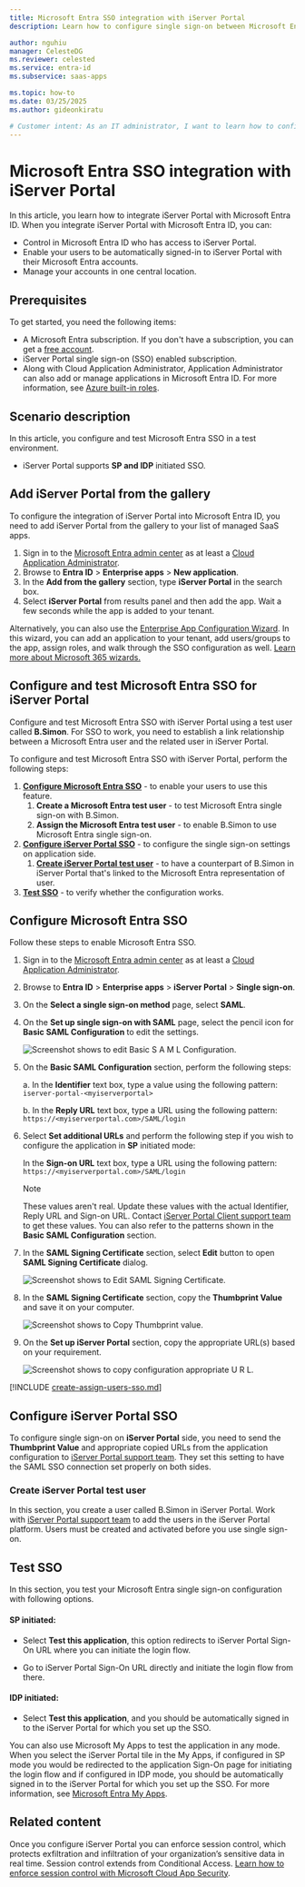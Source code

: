 ```yaml
---
title: Microsoft Entra SSO integration with iServer Portal
description: Learn how to configure single sign-on between Microsoft Entra ID and iServer Portal.

author: nguhiu
manager: CelesteDG
ms.reviewer: celested
ms.service: entra-id
ms.subservice: saas-apps

ms.topic: how-to
ms.date: 03/25/2025
ms.author: gideonkiratu

# Customer intent: As an IT administrator, I want to learn how to configure single sign-on between Microsoft Entra ID and iServer Portal so that I can control who has access to iServer Portal, enable automatic sign-in with Microsoft Entra accounts, and manage my accounts in one central location.
---
```


# Microsoft Entra SSO integration with iServer Portal

In this article,  you learn how to integrate iServer Portal with Microsoft Entra ID. When you integrate iServer Portal with Microsoft Entra ID, you can:

* Control in Microsoft Entra ID who has access to iServer Portal.
* Enable your users to be automatically signed-in to iServer Portal with their Microsoft Entra accounts.
* Manage your accounts in one central location.

## Prerequisites

To get started, you need the following items:

* A Microsoft Entra subscription. If you don't have a subscription, you can get a [free account](https://azure.microsoft.com/free/).
* iServer Portal single sign-on (SSO) enabled subscription.
* Along with Cloud Application Administrator, Application Administrator can also add or manage applications in Microsoft Entra ID.
For more information, see [Azure built-in roles](~/identity/role-based-access-control/permissions-reference.md).

## Scenario description

In this article,  you configure and test Microsoft Entra SSO in a test environment.

* iServer Portal supports **SP and IDP** initiated SSO.

## Add iServer Portal from the gallery

To configure the integration of iServer Portal into Microsoft Entra ID, you need to add iServer Portal from the gallery to your list of managed SaaS apps.

1. Sign in to the [Microsoft Entra admin center](https://entra.microsoft.com) as at least a [Cloud Application Administrator](~/identity/role-based-access-control/permissions-reference.md#cloud-application-administrator).
1. Browse to **Entra ID** > **Enterprise apps** > **New application**.
1. In the **Add from the gallery** section, type **iServer Portal** in the search box.
1. Select **iServer Portal** from results panel and then add the app. Wait a few seconds while the app is added to your tenant.

 Alternatively, you can also use the [Enterprise App Configuration Wizard](https://portal.office.com/AdminPortal/home?Q=Docs#/azureadappintegration). In this wizard, you can add an application to your tenant, add users/groups to the app, assign roles, and walk through the SSO configuration as well. [Learn more about Microsoft 365 wizards.](/microsoft-365/admin/misc/azure-ad-setup-guides)

<a name='configure-and-test-azure-ad-sso-for-iserver-portal'></a>

## Configure and test Microsoft Entra SSO for iServer Portal

Configure and test Microsoft Entra SSO with iServer Portal using a test user called **B.Simon**. For SSO to work, you need to establish a link relationship between a Microsoft Entra user and the related user in iServer Portal.

To configure and test Microsoft Entra SSO with iServer Portal, perform the following steps:

1. **[Configure Microsoft Entra SSO](#configure-azure-ad-sso)** - to enable your users to use this feature.
    1. **Create a Microsoft Entra test user** - to test Microsoft Entra single sign-on with B.Simon.
    1. **Assign the Microsoft Entra test user** - to enable B.Simon to use Microsoft Entra single sign-on.
1. **[Configure iServer Portal SSO](#configure-iserver-portal-sso)** - to configure the single sign-on settings on application side.
    1. **[Create iServer Portal test user](#create-iserver-portal-test-user)** - to have a counterpart of B.Simon in iServer Portal that's linked to the Microsoft Entra representation of user.
1. **[Test SSO](#test-sso)** - to verify whether the configuration works.

<a name='configure-azure-ad-sso'></a>

## Configure Microsoft Entra SSO

Follow these steps to enable Microsoft Entra SSO.

1. Sign in to the [Microsoft Entra admin center](https://entra.microsoft.com) as at least a [Cloud Application Administrator](~/identity/role-based-access-control/permissions-reference.md#cloud-application-administrator).
1. Browse to **Entra ID** > **Enterprise apps** > **iServer Portal** > **Single sign-on**.
1. On the **Select a single sign-on method** page, select **SAML**.
1. On the **Set up single sign-on with SAML** page, select the pencil icon for **Basic SAML Configuration** to edit the settings.

   ![Screenshot shows to edit Basic S A M L Configuration.](common/edit-urls.png "Basic Configuration")

1. On the **Basic SAML Configuration** section, perform the following steps:

    a. In the **Identifier** text box, type a value using the following pattern:
    `iserver-portal-<myiserverportal>`

    b. In the **Reply URL** text box, type a URL using the following pattern:
    `https://<myiserverportal.com>/SAML/login`

1. Select **Set additional URLs** and perform the following step if you wish to configure the application in **SP** initiated mode:

    In the **Sign-on URL** text box, type a URL using the following pattern:
    `https://<myiserverportal.com>/SAML/login`

	> [!NOTE]
	> These values aren't real. Update these values with the actual Identifier, Reply URL and Sign-on URL. Contact [iServer Portal Client support team](mailto:support@orbussoftware.com) to get these values. You can also refer to the patterns shown in the **Basic SAML Configuration** section.

1. In the **SAML Signing Certificate** section, select **Edit** button to open **SAML Signing Certificate** dialog.

	![Screenshot shows to Edit SAML Signing Certificate.](common/edit-certificate.png "Certificate")

1. In the **SAML Signing Certificate** section, copy the **Thumbprint Value** and save it on your computer.

    ![Screenshot shows to Copy Thumbprint value.](common/copy-thumbprint.png "Values")

1. On the **Set up iServer Portal** section, copy the appropriate URL(s) based on your requirement.

	![Screenshot shows to copy configuration appropriate U R L.](common/copy-configuration-urls.png "Metadata") 

<a name='create-an-azure-ad-test-user'></a>

[!INCLUDE [create-assign-users-sso.md](~/identity/saas-apps/includes/create-assign-users-sso.md)]

## Configure iServer Portal SSO

To configure single sign-on on **iServer Portal** side, you need to send the **Thumbprint Value** and appropriate copied URLs from the application configuration to [iServer Portal support team](mailto:support@orbussoftware.com). They set this setting to have the SAML SSO connection set properly on both sides.

### Create iServer Portal test user

In this section, you create a user called B.Simon in iServer Portal. Work with [iServer Portal support team](mailto:support@orbussoftware.com) to add the users in the iServer Portal platform. Users must be created and activated before you use single sign-on.

## Test SSO 

In this section, you test your Microsoft Entra single sign-on configuration with following options. 

#### SP initiated:

* Select **Test this application**, this option redirects to iServer Portal Sign-On URL where you can initiate the login flow.  

* Go to iServer Portal Sign-On URL directly and initiate the login flow from there.

#### IDP initiated:

* Select **Test this application**, and you should be automatically signed in to the iServer Portal for which you set up the SSO. 

You can also use Microsoft My Apps to test the application in any mode. When you select the iServer Portal tile in the My Apps, if configured in SP mode you would be redirected to the application Sign-On page for initiating the login flow and if configured in IDP mode, you should be automatically signed in to the iServer Portal for which you set up the SSO. For more information, see [Microsoft Entra My Apps](/azure/active-directory/manage-apps/end-user-experiences#azure-ad-my-apps).

## Related content

Once you configure iServer Portal you can enforce session control, which protects exfiltration and infiltration of your organization’s sensitive data in real time. Session control extends from Conditional Access. [Learn how to enforce session control with Microsoft Cloud App Security](/cloud-app-security/proxy-deployment-aad).
